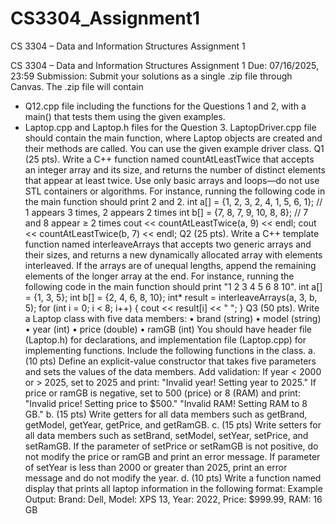 # CS3304_Assignment1
CS 3304 – Data and Information Structures Assignment 1

CS 3304 – Data and Information Structures
Assignment 1
Due: 07/16/2025, 23:59
Submission: Submit your solutions as a single .zip file through Canvas. The .zip file will contain
- Q12.cpp file including the functions for the Questions 1 and 2, with a main() that tests them
using the given examples.
- Laptop.cpp and Laptop.h files for the Question 3. LaptopDriver.cpp file should contain the
main function, where Laptop objects are created and their methods are called. You can use the
given example driver class.
Q1 (25 pts). Write a C++ function named countAtLeastTwice that accepts an integer array and
its size, and returns the number of distinct elements that appear at least twice. Use only basic
arrays and loops—do not use STL containers or algorithms. For instance, running the following
code in the main function should print 2 and 2.
int a[] = {1, 2, 3, 2, 4, 1, 5, 6, 1}; // 1 appears 3 times, 2 appears 2 times
int b[] = {7, 8, 7, 9, 10, 8, 8}; // 7 and 8 appear ≥ 2 times
cout << countAtLeastTwice(a, 9) << endl;
cout << countAtLeastTwice(b, 7) << endl;
Q2 (25 pts). Write a C++ template function named interleaveArrays that accepts two generic
arrays and their sizes, and returns a new dynamically allocated array with elements interleaved.
If the arrays are of unequal lengths, append the remaining elements of the longer array at the
end. For instance, running the following code in the main function should print "1 2 3 4 5 6 8
10".
int a[] = {1, 3, 5};
int b[] = {2, 4, 6, 8, 10};
int* result = interleaveArrays(a, 3, b, 5);
for (int i = 0; i < 8; i++) {
cout << result[i] << " ";
}
Q3 (50 pts). Write a Laptop class with five data members:
• brand (string)
• model (string)
• year (int)
• price (double)
• ramGB (int)
You should have header file (Laptop.h) for declarations, and implementation file (Laptop.cpp)
for implementing functions.
Include the following functions in the class.
a. (10 pts) Define an explicit-value constructor that takes five parameters and sets the
values of the data members. Add validation:
If year < 2000 or > 2025, set to 2025 and print:
"Invalid year! Setting year to 2025."
If price or ramGB is negative, set to 500 (price) or 8 (RAM) and print:
"Invalid price! Setting price to $500."
"Invalid RAM! Setting RAM to 8 GB."
b. (15 pts) Write getters for all data members such as getBrand, getModel, getYear,
getPrice, and getRamGB.
c. (15 pts) Write setters for all data members such as setBrand, setModel, setYear,
setPrice, and setRamGB. If the parameter of setPrice or setRamGB is not positive, do
not modify the price or ramGB and print an error message. If parameter of setYear is
less than 2000 or greater than 2025, print an error message and do not modify the year.
d. (10 pts) Write a function named display that prints all laptop information in the
following format:
Example Output:
Brand: Dell, Model: XPS 13, Year: 2022, Price: $999.99, RAM: 16 GB
